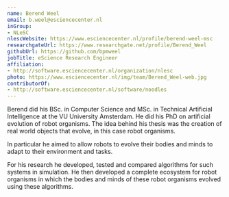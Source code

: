 ```yaml
---
name: Berend Weel
email: b.weel@esciencecenter.nl
inGroup:
- NLeSC
nlescWebsite: https://www.esciencecenter.nl/profile/berend-weel-msc
researchgateUrl: https://www.researchgate.net/profile/Berend_Weel
githubUrl: https://github.com/bpmweel
jobTitle: eScience Research Engineer
affiliation:
- http://software.esciencecenter.nl/organization/nlesc
photo: https://www.esciencecenter.nl/img/team/Berend_Weel-web.jpg
contributorOf:
- http://software.esciencecenter.nl/software/noodles
---
```

Berend did his BSc. in Computer Science and MSc. in Technical Artificial Intelligence at the VU University Amsterdam. He did his PhD on artificial evolution of robot organisms. The idea behind his thesis was the creation of real world objects that evolve, in this case robot organisms.

In particular he aimed to allow robots to evolve their bodies and minds to adapt to their environment and tasks.

For his research he developed, tested and compared algorithms for such systems in simulation. He then developed a complete ecosystem for robot organisms in which the bodies and minds of these robot organisms evolved using these algorithms.
